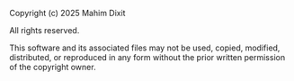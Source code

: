 Copyright (c) 2025 Mahim Dixit

All rights reserved.

This software and its associated files may not be used, copied, modified, distributed, or reproduced in any form without the prior written permission of the copyright owner.

